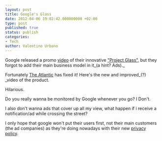 ```yaml
---
layout: post
title: Google's Glass
date: 2012-04-06 19:02:42.000000000 +02:00
type: post
published: true
status: publish
categories:
- Tech
author: Valentino Urbano 
---
```


Google released a promo [video][0] of their innovative ["Project Glass"][1], but they forgot to add their main business model in it_(a hint? Ads)._

Fortunately [The Atlantic][2] has fixed it! Here's the new and improved_(?) _video of the  product.

Hilarious.

Do you really wanna be monitored by Google whenever you go? I Don't.

I also don't wanna ads that cover up all my view, what happen if i receive a notification/ad while crossing the street?

I only hope that google won't put their users first, not their main customers  (the ad companies) as they're doing nowadays with their new [privacy policy][3].


[0]: http://www.youtube.com/watch?v=9c6W4CCU9M4&feature=player_embedded
[1]: https://plus.google.com/111626127367496192147/posts
[2]: http://www.theatlantic.com/video/archive/2012/04/googles-admented-reality-glasses/255495/
[3]: /the-new-google.html